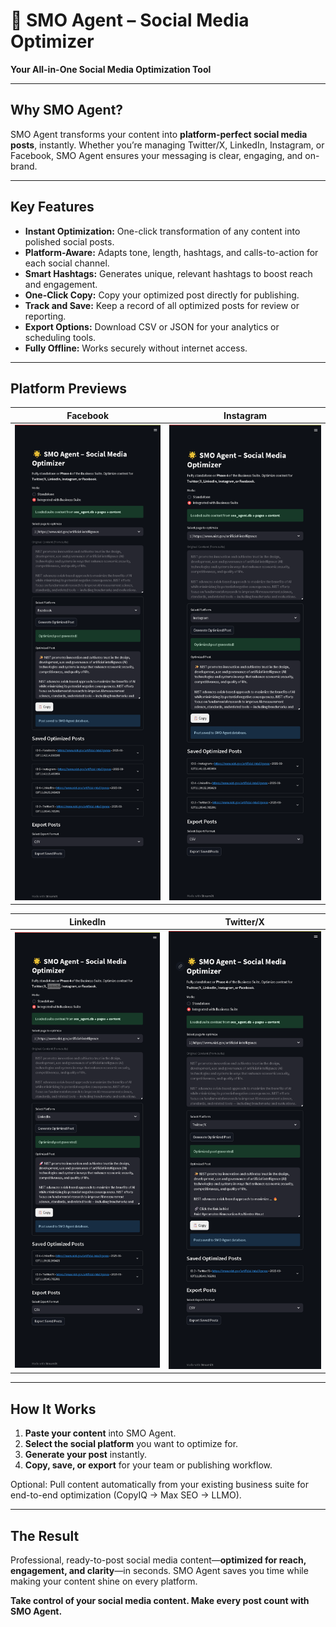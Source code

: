 # 🌟 SMO Agent – Social Media Optimizer

**Your All-in-One Social Media Optimization Tool**

---

## Why SMO Agent?

SMO Agent transforms your content into **platform-perfect social media posts**, instantly. Whether you’re managing Twitter/X, LinkedIn, Instagram, or Facebook, SMO Agent ensures your messaging is clear, engaging, and on-brand.  

---

## Key Features

- **Instant Optimization:** One-click transformation of any content into polished social posts.  
- **Platform-Aware:** Adapts tone, length, hashtags, and calls-to-action for each social channel.  
- **Smart Hashtags:** Generates unique, relevant hashtags to boost reach and engagement.  
- **One-Click Copy:** Copy your optimized post directly for publishing.  
- **Track and Save:** Keep a record of all optimized posts for review or reporting.  
- **Export Options:** Download CSV or JSON for your analytics or scheduling tools.  
- **Fully Offline:** Works securely without internet access.  

---

## Platform Previews

| Facebook | Instagram |
|----------|-----------|
| ![Facebook Screenshot](https://github.com/Todd2112/My-Portfolio/blob/master/SMO/smo_facebook.png) | ![Instagram Screenshot](https://github.com/Todd2112/My-Portfolio/blob/master/SMO/smo_instagram.png) |

| LinkedIn | Twitter/X |
|----------|-----------|
| ![LinkedIn Screenshot](https://github.com/Todd2112/My-Portfolio/blob/master/SMO/smo_linkedIn.png) | ![Twitter Screenshot](https://github.com/Todd2112/My-Portfolio/blob/master/SMO/smo_twitter.png) |

---

## How It Works

1. **Paste your content** into SMO Agent.  
2. **Select the social platform** you want to optimize for.  
3. **Generate your post** instantly.  
4. **Copy, save, or export** for your team or publishing workflow.  

Optional: Pull content automatically from your existing business suite for end-to-end optimization (CopyIQ → Max SEO → LLMO).  

---

## The Result

Professional, ready-to-post social media content—**optimized for reach, engagement, and clarity**—in seconds. SMO Agent saves you time while making your content shine on every platform.  

**Take control of your social media content. Make every post count with SMO Agent.**
